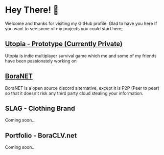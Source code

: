Hey There! 👋
=======

Welcome and thanks for visiting my GitHub profile. Glad to have you here
If you want to see some of my projects you could start here;

## [Utopia - Prototype (Currently Private)](https://github.com/tomatensosse/Prototype)
Utopia is indie multiplayer survival game which me and some of my friends have been passionately working on

## [BoraNET](https://github.com/tomatensosse/BoraNET)
BoraNET is a open source discord alternative, except it is P2P (Peer to peer) so that it doesn't risk any third party cloud stealing your information.

## SLAG - Clothing Brand
Coming soon...

## Portfolio - BoraCLV.net
Coming soon...
